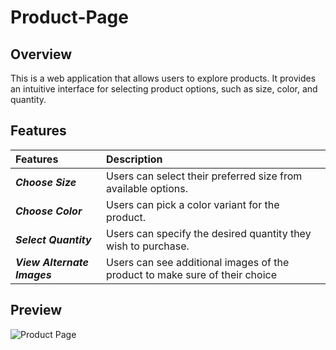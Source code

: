 # Product-Page

## Overview
This is a web application that allows users to explore products. It provides an intuitive interface for selecting product options, such as size, color, and quantity. 

## Features
| Features | Description | 
|:------------------|:----------|
| ***Choose Size*** | Users can select their preferred size from available options.|
| ***Choose Color*** | Users can pick a color variant for the product.|
| ***Select Quantity*** | Users can specify the desired quantity they wish to purchase.|
| ***View Alternate Images*** | Users can see additional images of the product to make sure of their choice|

## Preview
![Product Page](https://github.com/nguyetha79/Javascript-Projects/blob/main/product-page/images/product-page.gif)

